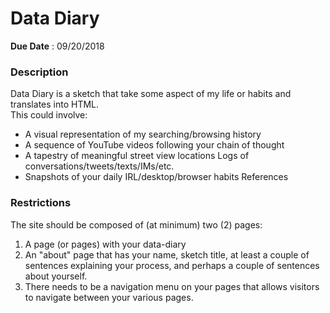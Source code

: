 # Data Diary
**Due Date** : 09/20/2018  

### Description
Data Diary is a sketch that take some aspect of my life or habits and translates into HTML.  
This could involve:  
  - A visual representation of my searching/browsing history
  -  A sequence of YouTube videos following your chain of thought
  - A tapestry of meaningful street view locations
  Logs of conversations/tweets/texts/IMs/etc.
  - Snapshots of your daily IRL/desktop/browser habits
  References

### Restrictions
The site should be composed of (at minimum) two (2) pages:  
1. A page (or pages) with your data-diary
2. An "about" page that has your name, sketch title, at least a couple of sentences explaining your process, and perhaps a couple of sentences about yourself.
3. There needs to be a navigation menu on your pages that allows visitors to navigate between
your various pages.
